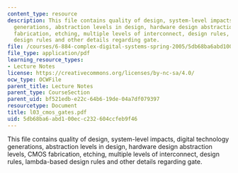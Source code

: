```yaml
---
content_type: resource
description: This file contains quality of design, system-level impacts, digital technology
  generations, abstraction levels in design, hardware design abstraction levels, CMOS
  fabrication, etching, multiple levels of interconnect, design rules, lambda-based
  design rules and other details regarding gate.
file: /courses/6-884-complex-digital-systems-spring-2005/5db68ba6abd100ecc232604ccfeb9f46_l03_cmos_gates.pdf
file_type: application/pdf
learning_resource_types:
- Lecture Notes
license: https://creativecommons.org/licenses/by-nc-sa/4.0/
ocw_type: OCWFile
parent_title: Lecture Notes
parent_type: CourseSection
parent_uid: bf521edb-e22c-64b6-19de-04a7df079397
resourcetype: Document
title: l03_cmos_gates.pdf
uid: 5db68ba6-abd1-00ec-c232-604ccfeb9f46
---
```

This file contains quality of design, system-level impacts, digital technology generations, abstraction levels in design, hardware design abstraction levels, CMOS fabrication, etching, multiple levels of interconnect, design rules, lambda-based design rules and other details regarding gate.